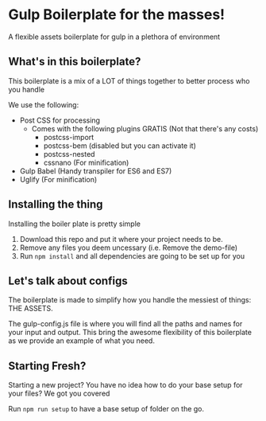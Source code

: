 # Gulp Boilerplate for the masses!
A flexible assets boilerplate for gulp in a plethora of environment

## What's in this boilerplate?
This boilerplate is a mix of a LOT of things together to better process who you handle

We use the following:
 - Post CSS for processing
   - Comes with the following plugins GRATIS (Not that there's any costs)
     - postcss-import
     - postcss-bem (disabled but you can activate it)
     - postcss-nested
     - cssnano (For minification)
 - Gulp Babel (Handy transpiler for ES6 and ES7)
 - Uglify (For minification)

## Installing the thing

Installing the boiler plate is pretty simple

1. Download this repo and put it where your project needs to be.
2. Remove any files you deem uncessary (i.e. Remove the demo-file)
3. Run ``npm install`` and all dependencies are going to be set up for you

## Let's talk about configs

The boilerplate is made to simplify how you handle the messiest of things: THE ASSETS.

The gulp-config.js file is where you will find all the paths and names for your input and output.
This bring the awesome flexibility of this boilerplate as we provide an example of what you need.

## Starting Fresh?
Starting a new project? You have no idea how to do your base setup for your files? We got you covered

Run ``npm run setup`` to have a base setup of folder on the go.